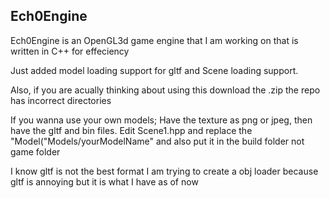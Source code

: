 <h2>Ech0Engine</h2>
Ech0Engine is an OpenGL3d game engine that I am working on that is written in C++ for effeciency

Just added model loading support for gltf
and Scene loading support.

Also, if you are acually thinking about using this download the .zip the repo has incorrect directories

If you wanna use your own models; Have the texture as png or jpeg,
then have the gltf and bin files. Edit Scene1.hpp and replace the "Model("Models/yourModelName" and also put it in the build folder not game folder

I know gltf is not the best format I am trying to create a obj loader because gltf is annoying but it is what I have as of now
